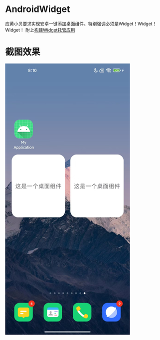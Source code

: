 # AndroidWidget
应黄小贝要求实现安卓一键添加桌面组件。特别强调必须是Widget！Widget！Widget！
附上[构建Widget托管应用](https://developer.android.com/develop/ui/views/appwidgets/host?hl=zh-cn)
# 截图效果
<img src="https://github.com/DIABLOSER/AndroidWidget/blob/main/raw/raw.png" alt="截图效果" width="400"/>
